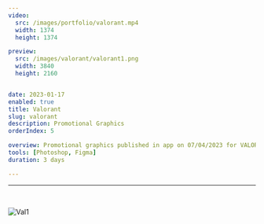 ```yaml
---
video:
  src: /images/portfolio/valorant.mp4
  width: 1374
  height: 1374

preview:
  src: /images/valorant/valorant1.png
  width: 3840
  height: 2160


date: 2023-01-17
enabled: true
title: Valorant
slug: valorant
description: Promotional Graphics
orderIndex: 5

overview: Promotional graphics published in app on 07/04/2023 for VALORANT’s China launch in summer 2023 - Layouts, visuals, and information on Agents, Weapons, Game modes, etc. The research process involved understanding the brand's styles and collecting the brand's decorative components to be recreated or repurposed.
tools: [Photoshop, Figma]
duration: 3 days

---
```



---

&nbsp;

![Val1](/images/valorant/val1.png "val1")
